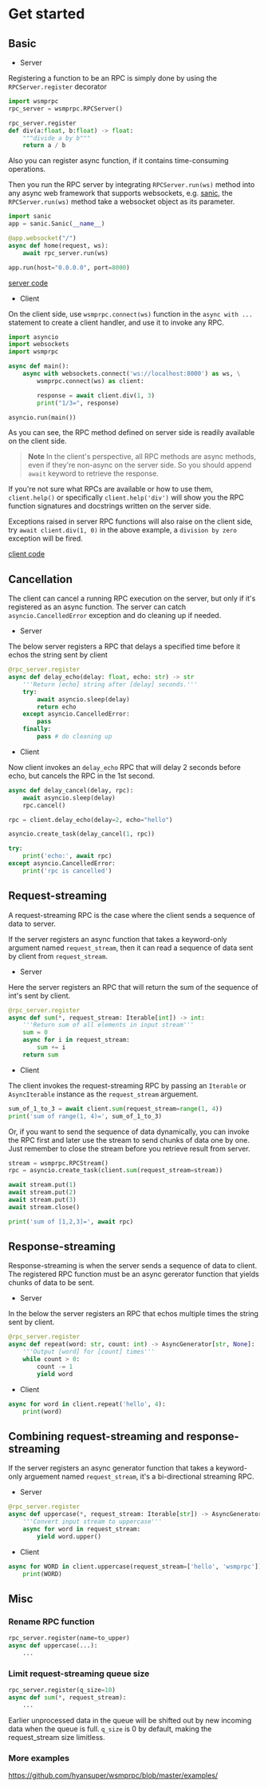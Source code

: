 # Get started

## Basic

* Server

Registering a function to be an RPC is simply done by using the `RPCServer.register` decorator

```python
import wsmprpc
rpc_server = wsmprpc.RPCServer()

rpc_server.register
def div(a:float, b:float) -> float:
	"""divide a by b"""
	return a / b
```

Also you can register async function, if it contains time-consuming operations.

Then you run the RPC server by integrating `RPCServer.run(ws)` method into any async web framework that supports websockets, e.g. [sanic](https://sanic.dev/), the `RPCServer.run(ws)` method take a websocket object as its parameter.
```python
import sanic
app = sanic.Sanic(__name__)

@app.websocket("/")
async def home(request, ws):
    await rpc_server.run(ws)

app.run(host="0.0.0.0", port=8000)
```

[server code](https://github.com/hyansuper/wsmprpc/blob/master/examples/websocket_sanic_server.py)

* Client

On the client side, use `wsmprpc.connect(ws)` function in the `async with ...` statement to create a client handler, and use it to invoke any RPC.

```python
import asyncio
import websockets
import wsmprpc

async def main():
    async with websockets.connect('ws://localhost:8000') as ws, \
        wsmprpc.connect(ws) as client:

        response = await client.div(1, 3)
        print("1/3=", response)

asyncio.run(main())
```

As you can see, the RPC method defined on server side is readily available on the client side.

> **Note**
> In the client's perspective, all RPC methods are async methods, even if they're non-async on the server side. So you should append `await` keyword to retrieve the response.

If you're not sure what RPCs are available or how to use them, `client.help()` or specifically `client.help('div')` will show you the RPC function signatures and docstrings written on the server side.

Exceptions raised in server RPC functions will also raise on the client side, try `await client.div(1, 0)` in the above example, a `division by zero` exception will be fired.

[client code](https://github.com/hyansuper/wsmprpc/blob/master/examples/websocket_simple_client.py)

## Cancellation

The client can cancel a running RPC execution on the server, but only if it's registered as an async function.
The server can catch `asyncio.CancelledError` exception and do cleaning up if needed.

* Server

The below server registers a RPC that delays a specified time before it echos the string sent by client

```python
@rpc_server.register
async def delay_echo(delay: float, echo: str) -> str
    '''Return [echo] string after [delay] seconds.'''
    try:
        await asyncio.sleep(delay)
        return echo
    except asyncio.CancelledError:
        pass
    finally:
        pass # do cleaning up
```

* Client

Now client invokes an `delay_echo` RPC that will delay 2 seconds before echo, but cancels the RPC in the 1st second.

```python
async def delay_cancel(delay, rpc):
    await asyncio.sleep(delay)
    rpc.cancel()

rpc = client.delay_echo(delay=2, echo="hello")

asyncio.create_task(delay_cancel(1, rpc))

try:
    print('echo:', await rpc)
except asyncio.CancelledError:
    print('rpc is cancelled')
```

## Request-streaming

A request-streaming RPC is the case where the client sends a sequence of data to server.

If the server registers an async function that takes a keyword-only argument named `request_stream`, then it can read a sequence of data sent by client from `request_stream`.

* Server

Here the server registers an RPC that will return the sum of the sequence of int's sent by client.

```python
@rpc_server.register
async def sum(*, request_stream: Iterable[int]) -> int:
    '''Return sum of all elements in input stream'''
    sum = 0
    async for i in request_stream:
        sum += i
    return sum
```

* Client

The client invokes the request-streaming RPC by passing an `Iterable` or `AsyncIterable` instance as the `request_stream` arguement.

```python
sum_of_1_to_3 = await client.sum(request_stream=range(1, 4))
print('sum of range(1, 4)=', sum_of_1_to_3)
```

Or, if you want to send the sequence of data dynamically, you can invoke the RPC first and later use the stream to send chunks of data one by one. Just remember to close the stream before you retrieve result from server.

```python
stream = wsmprpc.RPCStream()
rpc = asyncio.create_task(client.sum(request_stream=stream))

await stream.put(1)
await stream.put(2)
await stream.put(3)
await stream.close()

print('sum of [1,2,3]=', await rpc)
```

## Response-streaming

Response-streaming is when the server sends a sequence of data to client. The registered RPC function must be an async gererator function that yields chunks of data to be sent.

* Server

In the below the server registers an RPC that echos multiple times the string sent by client.

```python
@rpc_server.register
async def repeat(word: str, count: int) -> AsyncGenerator[str, None]:
    '''Output [word] for [count] times'''
    while count > 0:
        count -= 1
        yield word
```

* Client

```python
async for word in client.repeat('hello', 4):
    print(word)
```

## Combining request-streaming and response-streaming

If the server registers an async generator function that takes a keyword-only arguement named `request_stream`, it's a bi-directional streaming RPC.

* Server

```python
@rpc_server.register
async def uppercase(*, request_stream: Iterable[str]) -> AsyncGenerator[str, None]:
    '''Convert input stream to uppercase'''
    async for word in request_stream:
        yield word.upper()
```

* Client

```python
async for WORD in client.uppercase(request_stream=['hello', 'wsmprpc']):
    print(WORD)
```

## Misc

### Rename RPC function

```python
rpc_server.register(name=to_upper)
async def uppercase(...):
    ...
```

### Limit request-streaming queue size

```python
rpc_server.register(q_size=10)
async def sum(*, request_stream):
    ...
```
Earlier unprocessed data in the queue will be shifted out by new incoming data when the queue is full.
`q_size` is 0 by default, making the request_stream size limitless.

### More examples

https://github.com/hyansuper/wsmprpc/blob/master/examples/